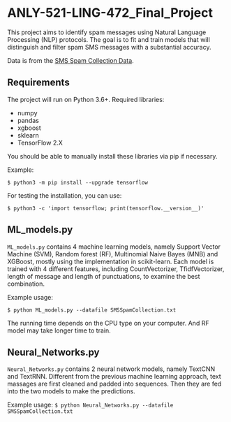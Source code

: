 # ANLY-521-LING-472_Final_Project

This project aims to identify spam messages using Natural Language Processing (NLP) protocols. The goal is to fit and train models that will distinguish and filter spam SMS messages with a substantial accuracy.

Data is from the [SMS Spam Collection Data](http://www.dt.fee.unicamp.br/~tiago/smsspamcollection/).

## Requirements
The project will run on Python 3.6+. Required libraries:

* numpy
* pandas
* xgboost
* sklearn
* TensorFlow 2.X

You should be able to manually install these libraries via pip if necessary.

Example:

`$ python3 -m pip install --upgrade tensorflow`

For testing the installation, you can use:

`$ python3 -c 'import tensorflow; print(tensorflow.__version__)'`

## ML_models.py

`ML_models.py` contains 4 machine learning models, namely Support Vector Machine (SVM), Random forest (RF), Multinomial Naive Bayes (MNB) and XGBoost, mostly using the implementation in scikit-learn. Each model is trained with 4 different features, including CountVectorizer, TfidfVectorizer, length of message and length of punctuations, to examine the best combination. 

Example usage:

`$ python ML_models.py --datafile SMSSpamCollection.txt`

The running time depends on the CPU type on your computer. And RF model may take longer time to train.

## Neural_Networks.py

`Neural_Networks.py` contains 2 neural network models, namely TextCNN and TextRNN. Different from the previous machine learning approach, text massages are first cleaned and padded into sequences. Then they are fed into the two models to make the predictions.

Example usage:
`$ python Neural_Networks.py --datafile SMSSpamCollection.txt`